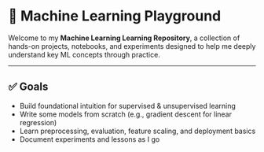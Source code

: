 # 🧠 Machine Learning Playground

Welcome to my **Machine Learning Learning Repository**, a collection of hands-on projects, notebooks, and experiments designed to help me deeply understand key ML concepts through practice.

---

## ✅ Goals

- Build foundational intuition for supervised & unsupervised learning
- Write some models from scratch (e.g., gradient descent for linear regression)
- Learn preprocessing, evaluation, feature scaling, and deployment basics
- Document experiments and lessons as I go
